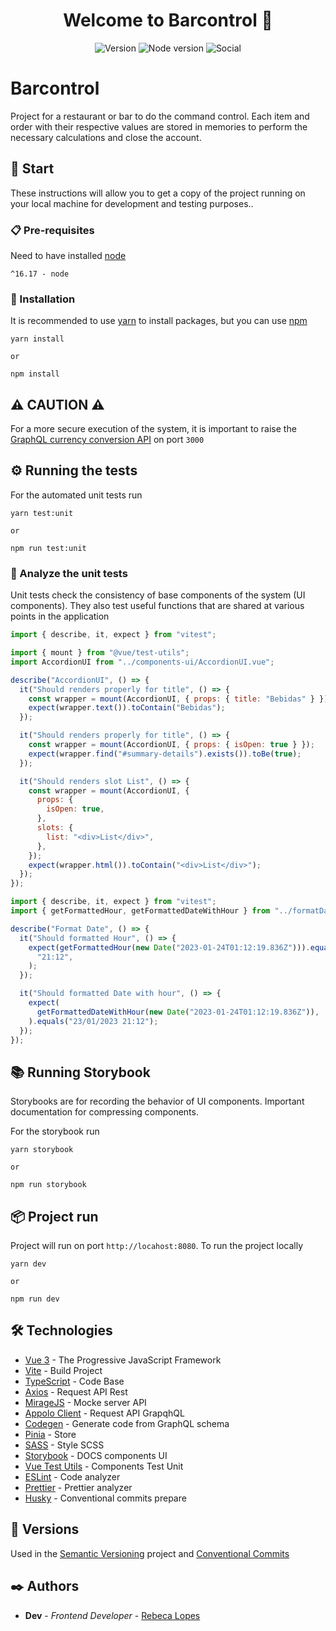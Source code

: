 <h1 align="center">Welcome to Barcontrol 🍺</h1>
<p align="center">
  <img alt="Version" src="https://img.shields.io/badge/version-0.0.0-blue.svg?cacheSeconds=2592000" />
  <img alt="Node version" src="https://img.shields.io/badge/node-16.17-green.svg?cacheSeconds=2592000" />
  <img alt="Social " src="https://img.shields.io/github/followers/becatriz?style=social" />
</p>

# Barcontrol

Project for a restaurant or bar to do the command control. Each item and order with their respective values are stored in memories to perform the necessary calculations and close the account.

## 🚀 Start

These instructions will allow you to get a copy of the project running on your local machine for development and testing purposes..

### 📋 Pre-requisites

Need to have installed [node](https://nodejs.org/en/) <br/>

```
^16.17 - node
```

### 🔧 Installation

It is recommended to use [yarn](https://yarnpkg.com/) to install packages, but you can use [npm](https://www.npmjs.com/)

```
yarn install

or

npm install
```

## ⚠️ CAUTION ⚠️

For a more secure execution of the system, it is important to raise the [GraphQL currency conversion API](https://gitlab.com/convenia/assessments/currency-conversion) on port `3000`

## ⚙️ Running the tests

For the automated unit tests run

```
yarn test:unit

or

npm run test:unit
```

### 🔩 Analyze the unit tests

Unit tests check the consistency of base components of the system (UI components). They also test useful functions that are shared at various points in the application

```js
import { describe, it, expect } from "vitest";

import { mount } from "@vue/test-utils";
import AccordionUI from "../components-ui/AccordionUI.vue";

describe("AccordionUI", () => {
  it("Should renders properly for title", () => {
    const wrapper = mount(AccordionUI, { props: { title: "Bebidas" } });
    expect(wrapper.text()).toContain("Bebidas");
  });

  it("Should renders properly for title", () => {
    const wrapper = mount(AccordionUI, { props: { isOpen: true } });
    expect(wrapper.find("#summary-details").exists()).toBe(true);
  });

  it("Should renders slot List", () => {
    const wrapper = mount(AccordionUI, {
      props: {
        isOpen: true,
      },
      slots: {
        list: "<div>List</div>",
      },
    });
    expect(wrapper.html()).toContain("<div>List</div>");
  });
});
```

```js
import { describe, it, expect } from "vitest";
import { getFormattedHour, getFormattedDateWithHour } from "../formatDate";

describe("Format Date", () => {
  it("Should formatted Hour", () => {
    expect(getFormattedHour(new Date("2023-01-24T01:12:19.836Z"))).equals(
      "21:12",
    );
  });

  it("Should formatted Date with hour", () => {
    expect(
      getFormattedDateWithHour(new Date("2023-01-24T01:12:19.836Z")),
    ).equals("23/01/2023 21:12");
  });
});
```

## 📚 Running Storybook

Storybooks are for recording the behavior of UI components. Important documentation for compressing components.<br/>

For the storybook run

```
yarn storybook

or

npm run storybook
```

## 📦 Project run

Project will run on port `http://locahost:8080`. To run the project locally

```
yarn dev

or

npm run dev
```

## 🛠️ Technologies

- [Vue 3](https://vuejs.org/) - The Progressive JavaScript Framework
- [Vite](https://vitejs.dev/) - Build Project
- [TypeScript](https://www.typescriptlang.org/) - Code Base
- [Axios](https://axios-http.com/ptbr/docs/intro) - Request API Rest
- [MirageJS](https://miragejs.com/) - Mocke server API
- [Appolo Client](https://apollo.vuejs.org/guide/) - Request API GrapqhQL
- [Codegen](https://the-guild.dev/graphql/codegen) - Generate code from GraphQL schema
- [Pinia](https://pinia.vuejs.org/) - Store
- [SASS](https://sass-lang.com/) - Style SCSS
- [Storybook](https://storybook.js.org/) - DOCS components UI
- [Vue Test Utils](https://v1.test-utils.vuejs.org/) - Components Test Unit
- [ESLint](https://eslint.org/) - Code analyzer
- [Prettier](https://prettier.io/) - Prettier analyzer
- [Husky](https://www.npmjs.com/package/husky/) - Conventional commits prepare

## 📌 Versions

Used in the [Semantic Versioning](https://semver.org/) project and [Conventional Commits](https://www.conventionalcommits.org/en/v1.0.0/)

## ✒️ Authors

- **Dev** - _Frontend Developer_ - [Rebeca Lopes](https://github.com/becatriz)
